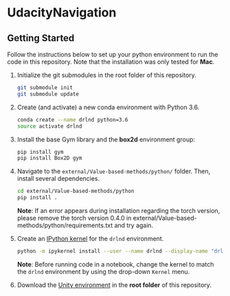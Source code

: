 # UdacityNavigation

## Getting Started

Follow the instructions below to set up your python environment to run the code in this repository.
Note that the installation was only tested for __Mac__.

1. Initialize the git submodules in the root folder of this repository. 

	```bash
	git submodule init
	git submodule update
	```
 
2. Create (and activate) a new conda environment with Python 3.6.

	```bash
	conda create --name drlnd python=3.6
	source activate drlnd
	```
	
3. Install the base Gym library and the **box2d** environment group:

	```bash
	pip install gym
	pip install Box2D gym
	```

4. Navigate to the `external/Value-based-methods/python/` folder.  Then, install several dependencies.

    ```bash
    cd external/Value-based-methods/python
    pip install .
    ```
    **Note**: If an error appears during installation regarding the torch version, please remove the torch version 0.4.0 in
    external/Value-based-methods/python/requirements.txt and try again.

5. Create an [IPython kernel](http://ipython.readthedocs.io/en/stable/install/kernel_install.html) for the `drlnd` environment.  
    
    ```bash
    python -m ipykernel install --user --name drlnd --display-name "drlnd"
    ```
    
    **Note**: Before running code in a notebook, change the kernel to match the `drlnd` environment by using the drop-down `Kernel` menu. 

6. Download the [Unity environment](https://s3-us-west-1.amazonaws.com/udacity-drlnd/P1/Banana/Banana.app.zip)  in the **root folder** of this repository.

    